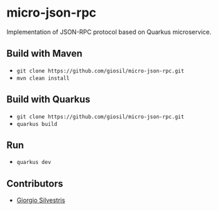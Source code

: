 # micro-json-rpc

Implementation of JSON-RPC protocol based on Quarkus microservice.

## Build with Maven

- `git clone https://github.com/giosil/micro-json-rpc.git`
- `mvn clean install`

## Build with Quarkus

- `git clone https://github.com/giosil/micro-json-rpc.git`
- `quarkus build`

## Run

- `quarkus dev`

## Contributors

* [Giorgio Silvestris](https://github.com/giosil)